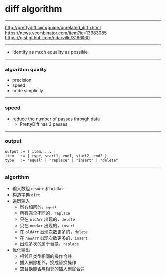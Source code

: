 # diff algorithm

---

http://prettydiff.com/guide/unrelated_diff.xhtml
https://news.ycombinator.com/item?id=13983085
https://gist.github.com/ndarville/3166060

---

- identify as much equality as possible

---

### algorithm quality

- precision
- speed
- code simplicity

---

### speed

- reduce the number of passes through data
    - PrettyDiff has 3 passes

---

### output

```
output := [ item, ... ]
item   := { type, start1, end1, start2, end2 }
type   := "equal" | "replace" | "insert" | "delete"
```

---

### algorithm

- 输入数组 `newArr` 和 `oldArr`
- 构造字典 `dict`
- 遍历输入
    - 所有相同的，`equal`
    - 所有完全不同的，`replace`
    - 只在 `oldArr` 出现的，`delete`
    - 只在 `newArr` 出现的，`insert`
    - 在 `oldArr` 出现次数更多的，`delete`
    - 在 `newArr` 出现次数更多的，`insert`
    - 出现多次的属于替换，`replace`
- 优化输出
    - 相邻且类型相同的操作合并
    - 插入删除相邻，换成替换操作
    - 空替换能否与相邻的插入删除合并
